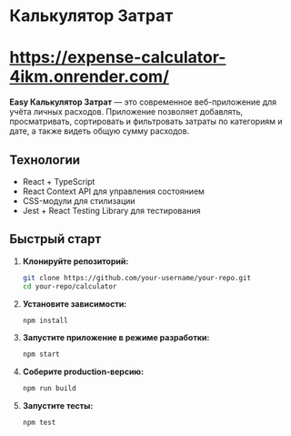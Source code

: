 # Калькулятор Затрат
# https://expense-calculator-4ikm.onrender.com/

**Easy Калькулятор Затрат** — это современное веб-приложение для учёта личных расходов. Приложение позволяет добавлять, просматривать, сортировать и фильтровать затраты по категориям и дате, а также видеть общую сумму расходов.

## Технологии

- React + TypeScript
- React Context API для управления состоянием
- CSS-модули для стилизации
- Jest + React Testing Library для тестирования

## Быстрый старт

1. **Клонируйте репозиторий:**

   ```bash
   git clone https://github.com/your-username/your-repo.git
   cd your-repo/calculator
   ```

2. **Установите зависимости:**

   ```bash
   npm install
   ```

3. **Запустите приложение в режиме разработки:**

   ```bash
   npm start
   ```

4. **Соберите production-версию:**

   ```bash
   npm run build
   ```

5. **Запустите тесты:**
   ```bash
   npm test
   ```

